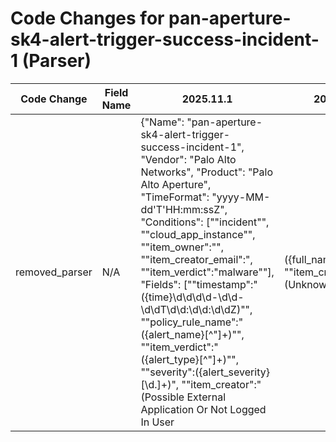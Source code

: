 # Code Changes for pan-aperture-sk4-alert-trigger-success-incident-1 (Parser)

| Code Change | Field Name | 2025.11.1 | 2025.12.1 |
|-------------|------------|-----------|------------|
| removed_parser | N/A | {"Name": "pan-aperture-sk4-alert-trigger-success-incident-1", "Vendor": "Palo Alto Networks", "Product": "Palo Alto Aperture", "TimeFormat": "yyyy-MM-dd'T'HH:mm:ssZ", "Conditions": ["\"incident\"", "\"cloud_app_instance\"", "\"item_owner\":\"", "\"item_creator_email\":", "\"item_verdict\":\"malware\""], "Fields": ["\"timestamp\":\"({time}\d\d\d\d-\d\d-\d\dT\d\d:\d\d:\d\dZ)\"", "\"policy_rule_name\":\"({alert_name}[^\"]+)\"", "\"item_verdict\":\"({alert_type}[^\"]+)\"", "\"severity\":({alert_severity}[\d\.]+)", "\"item_creator\":\"(Possible External Application Or Not Logged In User|({full_name}[^\"]+))\"", "\"item_creator_email\":\"(Unknown|({email_address}[^\s\",@]+\@[\w\.\-]+))\"", "\"item_name\":\"({file_name}[^\"]+)\"", "\"item_cloud_url\":\"({malware_url}[^\"]+)\"", "\"incident_id\":\"({alert_id}[^\"]+)\"", "\"item_sha256\":\"({file_hash}[^\"]+)\"", "msg=({additional_info}[^=]+)\s\w+="], "ParserVersion": "v1.0.0"} | N/A |